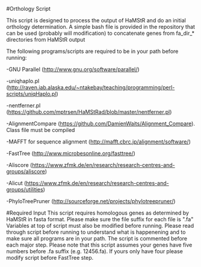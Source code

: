 #Orthology Script

This script is designed to process the output of HaMStR and do an initial orthology determination. A simple bash file is provided in the repository that can be used (probably will modification) to concatenate genes from fa_dir_* directories from HaMStR output

The following programs/scripts are required to be in your path before running:

-GNU Parallel (http://www.gnu.org/software/parallel/)

-uniqhaplo.pl (http://raven.iab.alaska.edu/~ntakebay/teaching/programming/perl-scripts/uniqHaplo.pl)

-nentferner.pl (https://github.com/mptrsen/HaMStRad/blob/master/nentferner.pl)

-AlignmentCompare (https://github.com/DamienWaits/Alignment_Compare). Class file must be compiled

-MAFFT for sequence alignment (http://mafft.cbrc.jp/alignment/software/)

-FastTree (http://www.microbesonline.org/fasttree/)

-Aliscore (https://www.zfmk.de/en/research/research-centres-and-groups/aliscore)

-Alicut (https://www.zfmk.de/en/research/research-centres-and-groups/utilities)

-PhyloTreePruner (http://sourceforge.net/projects/phylotreepruner/)

#Required Input
This script requires homologous genes as determined by HaMStR in fasta format. Please make sure the file suffix for each file is ".fa"
Variables at top of script must also be modified before running. Please read through script before running to understand what is happenening and to make sure all programs are in your path. The script is commented before each major step. Please note that this script assumes your genes have five numbers before .fa suffix (e.g. 12456.fa). If yours only have four please modify script before FastTree step. 
